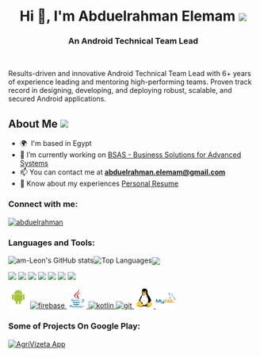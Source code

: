 <h1 align="center">Hi 👋, I'm Abduelrahman Elemam  <img src="http://views.whatilearened.today/views/github/am-Leon/views.svg"/></h1> 
<h3 align="center">An Android Technical Team Lead</h3>

<br>

Results-driven and innovative Android Technical Team Lead with 6+ years of experience leading and mentoring high-performing teams. Proven track record in designing, developing, and deploying robust, scalable, and secured Android applications.

## About Me  <a href="https://www.github.com/am-Leon" target="_blank" rel="noreferrer"><img src="https://img.shields.io/github/followers/am-Leon?logo=github&style=for-the-badge&color=84cc16&labelColor=134e4a"/></a>
- 🌍  I'm based in Egypt
- 🔭  I’m currently working on [BSAS - Business Solutions for Advanced Systems](https://www.linkedin.com/company/business-solutions-for-advanced-systems/mycompany/)
- 📫  You can contact me at **abduelrahman.elemam@gmail.com**
- 📄  Know about my experiences [Personal Resume](https://docs.google.com/document/d/1hn1AVBA6SlOgbSTvMhUiii5dWJ4WyxcJIjsePkBgQHM)

<h3 align="left">Connect with me:</h3>
<p align="left">
<a href="https://www.linkedin.com/in/abduelrahman-elemam-b05598168" target="blank"><img align="center" src="https://raw.githubusercontent.com/rahuldkjain/github-profile-readme-generator/master/src/images/icons/Social/linked-in-alt.svg" alt="abduelrahman" height="30" width="40" /></a>
</p>

<h3 align="left">Languages and Tools:</h3>
<p>
  <img align="left" src="https://github-readme-stats.vercel.app/api?username=am-Leon&show_icons=true&hide=&count_private=true&title_color=0891b2&text_color=ffffff&icon_color=84cc16&bg_color=134e4a&hide_border=true&show_icons=true" alt="am-Leon's GitHub stats" />

  <img align="center" src="https://github-readme-streak-stats.herokuapp.com/?user=am-Leon&stroke=ffffff&background=134e4a&ring=0891b2&fire=0891b2&currStreakNum=ffffff&currStreakLabel=0891b2&sideNums=ffffff&sideLabels=ffffff&dates=ffffff&hide_border=true" />

<img align="left" src="https://github-readme-stats.vercel.app/api/top-langs/?username=am-Leon&langs_count=10&title_color=0891b2&text_color=ffffff&icon_color=84cc16&bg_color=134e4a&hide_border=true&locale=en&custom_title=Top%20%Languages" alt="Top Languages" />
  
  <p>
    <img src="https://img.shields.io/badge/-Github-181717?style=flat-square&logo=GitHub&logoColor=white"/>
    <img src="https://img.shields.io/badge/-Git-F44D27?style=flat-square&logo=Git&logoColor=white"/>
    <img src="https://img.shields.io/badge/-Trello-0079BF?style=flat-square&logo=Trello&logoColor=white"/>
    <img src="https://img.shields.io/badge/-Slack-E01563?style=flat-square&logo=Slack&logoColor=white"/>
    <img src="https://img.shields.io/badge/-Sketch-FA6400?style=flat-square&logo=Sketch&logoColor=white"/>
    <img src="https://img.shields.io/badge/-Google%20Cloud-4285F4?style=flat-square&logo=Google%20Cloud&logoColor=white"/>
    <img src="https://img.shields.io/badge/-Codacy-222F29?style=flat-square&logo=Codacy&logoColor=white"/>
  </p>
</p>

<p align="left">
  <a href="https://developer.android.com" target="_blank" rel="noreferrer"><img src="https://raw.githubusercontent.com/devicons/devicon/master/icons/android/android-original-wordmark.svg" alt="android" width="40" height="40"/></a>
  <a href="https://firebase.google.com/" target="_blank" rel="noreferrer"> <img src="https://www.vectorlogo.zone/logos/firebase/firebase-icon.svg" alt="firebase" width="40" height="40"/> </a>
  <a href="https://www.java.com" target="_blank" rel="noreferrer"> <img src="https://raw.githubusercontent.com/devicons/devicon/master/icons/java/java-original.svg" alt="java" width="40" height="40"/> </a>
  <a href="https://kotlinlang.org" target="_blank" rel="noreferrer"> <img src="https://www.vectorlogo.zone/logos/kotlinlang/kotlinlang-icon.svg" alt="kotlin" width="40" height="40"/> </a>
  <a href="https://git-scm.com/" target="_blank" rel="noreferrer">   <img src="https://www.vectorlogo.zone/logos/git-scm/git-scm-icon.svg" alt="git" width="40" height="40"/>  </a> 
  <a href="https://www.linux.org/" target="_blank" rel="noreferrer"> <img src="https://raw.githubusercontent.com/devicons/devicon/master/icons/linux/linux-original.svg" alt="linux" width="40" height="40"/> </a>
  <a href="https://www.mysql.com/" target="_blank" rel="noreferrer"> <img src="https://raw.githubusercontent.com/devicons/devicon/master/icons/mysql/mysql-original-wordmark.svg" alt="mysql" width="40" height="40"/> </a> 
</p>


<h3 align="left">Some of Projects On Google Play:</h3>
<p align="left">
<a href="https://play.google.com/store/apps/details?id=com.agrivizeta.user" target="blank"><img align="center" src="https://play-lh.googleusercontent.com/0igy_p2uqOS6s2_ih3KjG125PLuMqVPtMwhrjxbb5ZcCq90iid4VPZOTQjeERuEsoQ=w240-h480-rw" alt="AgriVizeta App" height="75" width="75" /></a>
</p>
